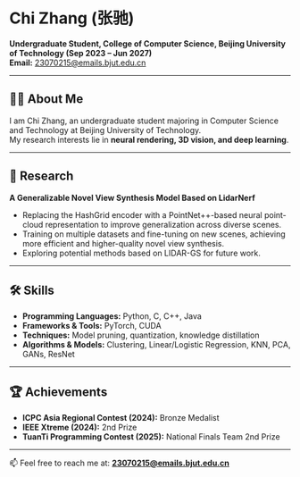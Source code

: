 # Chi Zhang (张驰)

**Undergraduate Student, College of Computer Science, Beijing University of Technology (Sep 2023 – Jun 2027)**  
**Email:** 23070215@emails.bjut.edu.cn  

---

## 👨‍🎓 About Me
I am Chi Zhang, an undergraduate student majoring in Computer Science and Technology at Beijing University of Technology.  
My research interests lie in **neural rendering, 3D vision, and deep learning**.

---

## 🔬 Research
**A Generalizable Novel View Synthesis Model Based on LidarNerf**  
- Replacing the HashGrid encoder with a PointNet++-based neural point-cloud representation to improve generalization across diverse scenes.  
- Training on multiple datasets and fine-tuning on new scenes, achieving more efficient and higher-quality novel view synthesis.  
- Exploring potential methods based on LIDAR-GS for future work.  

---

## 🛠 Skills
- **Programming Languages:** Python, C, C++, Java  
- **Frameworks & Tools:** PyTorch, CUDA  
- **Techniques:** Model pruning, quantization, knowledge distillation  
- **Algorithms & Models:** Clustering, Linear/Logistic Regression, KNN, PCA, GANs, ResNet  

---

## 🏆 Achievements
- **ICPC Asia Regional Contest (2024):** Bronze Medalist  
- **IEEE Xtreme (2024):** 2nd Prize  
- **TuanTi Programming Contest (2025):** National Finals Team 2nd Prize  

---

📫 Feel free to reach me at: **23070215@emails.bjut.edu.cn**  
